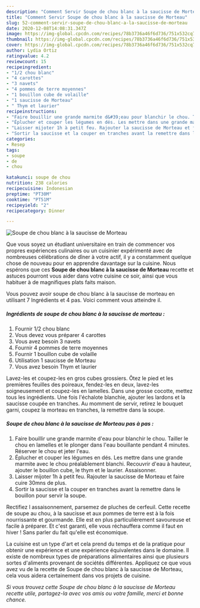 ```yaml
---
description: "Comment Servir Soupe de chou blanc à la saucisse de Morteau"
title: "Comment Servir Soupe de chou blanc à la saucisse de Morteau"
slug: 52-comment-servir-soupe-de-chou-blanc-a-la-saucisse-de-morteau
date: 2020-12-08T14:08:31.347Z
image: https://img-global.cpcdn.com/recipes/78b3736a46f6d736/751x532cq70/soupe-de-chou-blanc-a-la-saucisse-de-morteau-photo-principale-de-la-recette.jpg
thumbnail: https://img-global.cpcdn.com/recipes/78b3736a46f6d736/751x532cq70/soupe-de-chou-blanc-a-la-saucisse-de-morteau-photo-principale-de-la-recette.jpg
cover: https://img-global.cpcdn.com/recipes/78b3736a46f6d736/751x532cq70/soupe-de-chou-blanc-a-la-saucisse-de-morteau-photo-principale-de-la-recette.jpg
author: Lydia Ortiz
ratingvalue: 4.2
reviewcount: 15
recipeingredient:
- "1/2 chou blanc"
- "4 carottes"
- "3 navets"
- "4 pommes de terre moyennes"
- "1 bouillon cube de volaille"
- "1 saucisse de Morteau"
- " Thym et laurier"
recipeinstructions:
- "Faire bouillir une grande marmite d&#39;eau pour blanchir le chou. Tailler le chou en lamelles et le plonger dans l&#39;eau bouillante pendant 4 minutes. Réserver le chou et jeter l&#39;eau."
- "Éplucher et couper les légumes en dés. Les mettre dans une grande marmite avec le chou préalablement blanchi. Recouvrir d&#39;eau à hauteur, ajouter le bouillon cube, le thym et le laurier. Assaisonner."
- "Laisser mijoter 1h à petit feu. Rajouter la saucisse de Morteau et faire cuire 30mns de plus."
- "Sortir la saucisse et la couper en tranches avant la remettre dans le bouillon pour servir la soupe."
categories:
- Resep
tags:
- soupe
- de
- chou

katakunci: soupe de chou 
nutrition: 238 calories
recipecuisine: Indonesian
preptime: "PT30M"
cooktime: "PT51M"
recipeyield: "2"
recipecategory: Dinner

---
```



![Soupe de chou blanc à la saucisse de Morteau](https://img-global.cpcdn.com/recipes/78b3736a46f6d736/751x532cq70/soupe-de-chou-blanc-a-la-saucisse-de-morteau-photo-principale-de-la-recette.jpg)

Que vous soyez un étudiant universitaire en train de commencer vos propres expériences culinaires ou un cuisinier expérimenté avec de nombreuses célébrations de dîner à votre actif, il y a constamment quelque chose de nouveau pour en apprendre davantage sur la cuisine. Nous espérons que ces <strong> Soupe de chou blanc à la saucisse de Morteau </strong> recette et astuces pourront vous aider dans votre cuisine ce soir, ainsi que vous habituer à de magnifiques plats faits maison.

<!--inarticleads1-->

Vous pouvez avoir soupe de chou blanc à la saucisse de morteau en utilisant 7 Ingrédients et 4 pas. Voici comment vous atteindre il.

##### Ingrédients de soupe de chou blanc à la saucisse de morteau :

1. Fournir 1/2 chou blanc
1. Vous devez vous préparer 4 carottes
1. Vous avez besoin 3 navets
1. Fournir 4 pommes de terre moyennes
1. Fournir 1 bouillon cube de volaille
1. Utilisation 1 saucisse de Morteau
1. Vous avez besoin  Thym et laurier


Lavez-les et coupez-les en gros cubes grossiers. Ôtez le pied et les premières feuilles des poireaux, fendez-les en deux, lavez-les soigneusement et coupez-les en lamelles. Dans une grosse cocotte, mettez tous les ingrédients. Une fois l&#39;échalote blanchie, ajouter les lardons et la saucisse coupée en tranches. Au momment de servir, retirez le bouquet garni, coupez la morteau en tranches, la remettre dans la soupe. 

<!--inarticleads2-->

##### Soupe de chou blanc à la saucisse de Morteau pas à pas :

1. Faire bouillir une grande marmite d&#39;eau pour blanchir le chou. Tailler le chou en lamelles et le plonger dans l&#39;eau bouillante pendant 4 minutes. Réserver le chou et jeter l&#39;eau.
1. Éplucher et couper les légumes en dés. Les mettre dans une grande marmite avec le chou préalablement blanchi. Recouvrir d&#39;eau à hauteur, ajouter le bouillon cube, le thym et le laurier. Assaisonner.
1. Laisser mijoter 1h à petit feu. Rajouter la saucisse de Morteau et faire cuire 30mns de plus.
1. Sortir la saucisse et la couper en tranches avant la remettre dans le bouillon pour servir la soupe.


Rectifiez l assaisonnement, parsemez de pluches de cerfeuil. Cette recette de soupe au chou, à la saucisse et aux pommes de terre est à la fois nourrissante et gourmande. Elle est en plus particulièrement savoureuse et facile à préparer. Et c&#39;est garanti, elle vous réchauffera comme il faut en hiver ! Sans parler du fait qu&#39;elle est économique. 

<!--inarticleads1-->

<p>
La cuisine est un type d'art et cela prend du temps et de la pratique pour obtenir une expérience et une expérience équivalentes dans le domaine. Il existe de nombreux types de préparations alimentaires ainsi que plusieurs sortes d'aliments provenant de sociétés différentes. Appliquez ce que vous avez vu de la recette de Soupe de chou blanc à la saucisse de Morteau, cela vous aidera certainement dans vos projets de cuisine.
</p>

<p>
<i>Si vous trouvez cette Soupe de chou blanc à la saucisse de Morteau recette utile, partagez-la avec vos amis ou votre famille, merci et bonne chance.</i>
</p>
